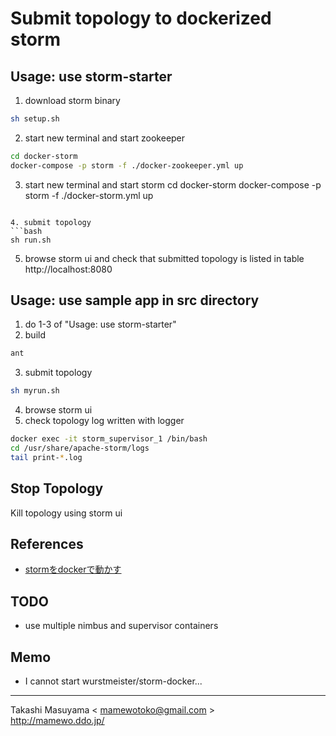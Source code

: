 Submit topology to dockerized storm
===================================

Usage: use storm-starter
------------------------
1. download storm binary
```bash
sh setup.sh
```

2. start new terminal and start zookeeper
```bash
cd docker-storm
docker-compose -p storm -f ./docker-zookeeper.yml up
```

3. start new terminal and start storm
cd docker-storm
docker-compose -p storm -f ./docker-storm.yml up
```

4. submit topology 
```bash
sh run.sh
```

5. browse storm ui and check that submitted topology is listed in table
http://localhost:8080

Usage: use sample app in src directory
--------------------------------------
1. do 1-3 of "Usage: use storm-starter"
2. build
```bash
ant
```
3. submit topology
```bash
sh myrun.sh
```
4. browse storm ui
5. check topology log written with logger
```bash
docker exec -it storm_supervisor_1 /bin/bash
cd /usr/share/apache-storm/logs
tail print-*.log
```

Stop Topology
-------------
Kill topology using storm ui

References
----------
- [stormをdockerで動かす](http://qiita.com/lambda-knight/items/553304ec0add145c2cce)

TODO
----
* use multiple nimbus and supervisor containers

Memo
----
* I cannot start wurstmeister/storm-docker...

----
Takashi Masuyama < mamewotoko@gmail.com >  
http://mamewo.ddo.jp/

